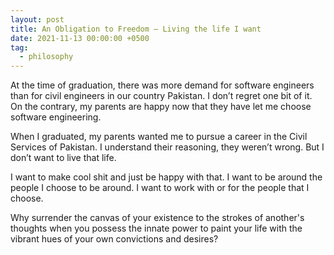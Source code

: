 ```yaml
---
layout: post
title: An Obligation to Freedom – Living the life I want
date: 2021-11-13 00:00:00 +0500
tag:
  - philosophy
---
```


At the time of graduation, there was more demand for software engineers than for civil engineers in our country Pakistan. I don’t regret one bit of it. On the contrary, my parents are happy now that they have let me choose software engineering.

When I graduated, my parents wanted me to pursue a career in the Civil Services of Pakistan. I understand their reasoning, they weren’t wrong. But I don’t want to live that life.

I want to make cool shit and just be happy with that. I want to be around the people I choose to be around. I want to work with or for the people that I choose.

Why surrender the canvas of your existence to the strokes of another's thoughts when you possess the innate power to paint your life with the vibrant hues of your own convictions and desires?
